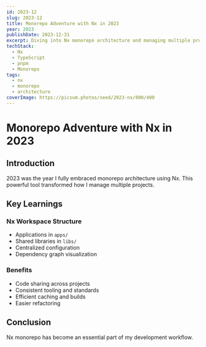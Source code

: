 ```yaml
---
id: 2023-12
slug: 2023-12
title: Monorepo Adventure with Nx in 2023
year: 2023
publishDate: 2023-12-31
excerpt: Diving into Nx monorepo architecture and managing multiple projects efficiently
techStack:
  - Nx
  - TypeScript
  - pnpm
  - Monorepo
tags:
  - nx
  - monorepo
  - architecture
coverImage: https://picsum.photos/seed/2023-nx/800/400
---
```


# Monorepo Adventure with Nx in 2023

## Introduction

2023 was the year I fully embraced monorepo architecture using Nx. This powerful tool transformed how I manage multiple projects.

## Key Learnings

### Nx Workspace Structure
- Applications in `apps/`
- Shared libraries in `libs/`
- Centralized configuration
- Dependency graph visualization

### Benefits
- Code sharing across projects
- Consistent tooling and standards
- Efficient caching and builds
- Easier refactoring

## Conclusion

Nx monorepo has become an essential part of my development workflow.

